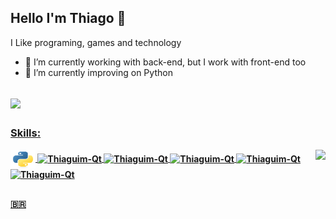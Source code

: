 ## Hello I'm Thiago  👋

I Like programing, games and technology

- 🔭 I’m currently working with back-end, but I work with front-end too
- 🌱 I’m currently improving on Python

<div style="display: inline_block"><br>
  <a href="https://github.com/Thiaguim87" a>
  <img align='center' height="180em" src="https://github-readme-stats.vercel.app/api?username=thiaguim87&show_icons=true&theme=dark&include_all_commits=true&count_private=true"/>
</div>

##
### <b>Skills:<b>

 

<div style="display: inline_block">
  <img align='center' alt="Thiaguim-Python" height="30" width="40" src="https://raw.githubusercontent.com/devicons/devicon/master/icons/python/python-original.svg">
  <img align='center' alt="Thiaguim-Qt" height="30" width="40" src="https://cdn.jsdelivr.net/gh/devicons/devicon/icons/qt/qt-original.svg" />
  <img align='center' alt="Thiaguim-Qt" height="30" width="40" src="https://cdn.jsdelivr.net/gh/devicons/devicon/icons/html5/html5-original.svg" />
  <img align='center' alt="Thiaguim-Qt" height="30" width="40" src="https://cdn.jsdelivr.net/gh/devicons/devicon/icons/css3/css3-original.svg" />
  <img align='center' alt="Thiaguim-Qt" height="30" width="40" src="https://cdn.jsdelivr.net/gh/devicons/devicon/icons/django/django-plain.svg" />
  <img align='right'  height="105em" src="https://s3.dualstack.us-east-2.amazonaws.com/pythondotorg-assets/media/files/python-logo-only.svg"/>
  <img align='center' alt="Thiaguim-Qt" height="30" width="40" src="https://cdn.jsdelivr.net/gh/devicons/devicon/icons/javascript/javascript-original.svg" />
          
  
</div>

##
  
🇧🇷
